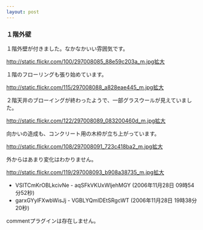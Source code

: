 ```yaml
---
layout: post
---
```

<h3>１階外壁</h3>
<p>１階外壁が付きました。なかなかいい雰囲気です。</p>
<p><a href="http://static.flickr.com/100/297008085_88e59c203a_m.jpg">http://static.flickr.com/100/297008085_88e59c203a_m.jpg</a><a href="http://flickr.com/photos/yoshimov/297008085/">拡大</a></p>
<p>１階のフローリングも張り始めています。</p>
<p><a href="http://static.flickr.com/115/297008088_a828eae445_m.jpg">http://static.flickr.com/115/297008088_a828eae445_m.jpg</a><a href="http://flickr.com/photos/yoshimov/297008088/">拡大</a></p>
<p>２階天井のブローイングが終わったようで、一部グラスウールが見えていました。</p>
<p><a href="http://static.flickr.com/122/297008089_083200460d_m.jpg">http://static.flickr.com/122/297008089_083200460d_m.jpg</a><a href="http://flickr.com/photos/yoshimov/297008089/">拡大</a></p>
<p>向かいの造成も、コンクリート用の木枠が立ち上がっています。</p>
<p><a href="http://static.flickr.com/108/297008091_723c418ba2_m.jpg">http://static.flickr.com/108/297008091_723c418ba2_m.jpg</a><a href="http://flickr.com/photos/yoshimov/297008091/">拡大</a></p>
<p>外からはあまり変化はわかりません。</p>
<p><a href="http://static.flickr.com/119/297008093_b908a38735_m.jpg">http://static.flickr.com/119/297008093_b908a38735_m.jpg</a><a href="http://flickr.com/photos/yoshimov/297008093/">拡大</a></p>
<ul>
<li>VSITCmKrOBLkcivNe - aqSFkVKUxWljehMGY (2006年11月28日 09時54分52秒)</li>
<li>garxGYylFXwbWisJj - VGBLYQmIDEtSRgcWT (2006年11月28日 19時38分20秒)</li>
</ul>
<p><span class="error">commentプラグインは存在しません。</span> </p>
